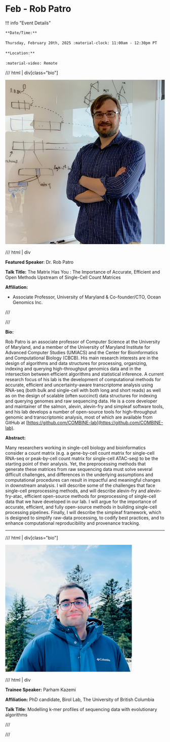 # Feb - Rob Patro

!!! info "Event Details"

    **Date/Time:**

    Thursday, February 20th, 2025 :material-clock: 11:00am - 12:30pm PT

    **Location:**

    :material-video: Remote

/// html | div[class="bio"]

![headshot](./images/rob-patro.jpeg)

/// html | div

**Featured Speaker**: Dr. Rob Patro

**Talk Title:**  The Matrix Has You : The Importance of Accurate, Efficient and Open Methods Upstream of Single-Cell Count Matrices

<!-- ![type:video](https://www.youtube.com/embed/<CODE>) -->

**Affiliation:**

- Associate Professor, University of Maryland & Co-founder/CTO, Ocean Genomics Inc.

///

///

**Bio:**

Rob Patro is an associate professor of Computer Science at the University of Maryland, and a member of the University of Maryland Institute for Advanced Computer Studies (UMIACS) and the Center for Bioinformatics and Computational Biology (CBCB). His main research interests are in the design of algorithms and data structures for processing, organizing, indexing and querying high-throughput genomics data and in the intersection between efficient algorithms and statistical inference. A current research focus of his lab is the development of computational methods for accurate, efficient and uncertainty-aware transcriptome analysis using RNA-seq (both bulk and single-cell with both long and short reads) as well as on the design of scalable (often succinct) data structures for indexing and querying genomes and raw sequencing data. He is a core developer and maintainer of the salmon, alevin, alevin-fry and simpleaf software tools, and his lab develops a number of open-source tools for high-throughput genomic and transcriptomic analysis, most of which are available from GitHub at [https://github.com/COMBINE-lab](https://github.com/COMBINE-lab).

**Abstract:**

Many researchers working in single-cell biology and bioinformatics consider a count matrix (e.g. a gene-by-cell count matrix for single-cell RNA-seq or peak-by-cell count matrix for single-cell ATAC-seq) to be the starting point of their analysis. Yet, the preprocessing methods that generate these matrices from raw sequencing data must solve several difficult challenges, and differences in the underlying assumptions and computational procedures can result in impactful and meaningful changes in downstream analysis. I will describe some of the challenges that face single-cell preprocessing methods, and will describe alevin-fry and alevin-fry-atac, efficient open-source methods for preprocessing of single-cell data that we have developed in our lab. I will argue for the importance of accurate, efficient, and fully open-source methods in building single-cell processing pipelines. Finally, I will describe the simpleaf framework, which is designed to simplify raw-data processing, to codify best practices, and to enhance computational reproducibility and provenance tracking.

---

/// html | div[class="bio"]

![headshot](./images/parham-kazemi.png)

/// html | div

**Trainee Speaker:** Parham Kazemi

**Affiliation:** PhD candidate, Birol Lab, The University of British Columbia


**Talk Title**: Modelling k-mer profiles of sequencing data with evolutionary algorithms

///

///
